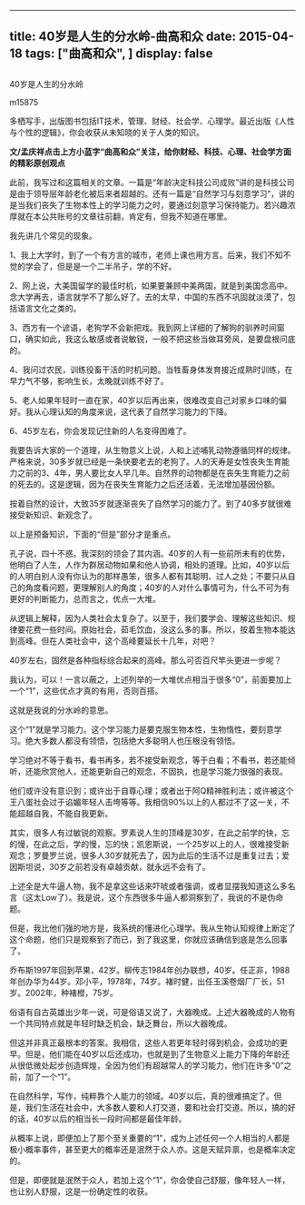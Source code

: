 
---
title:   40岁是人生的分水岭-曲高和众
date: 2015-04-18
tags: ["曲高和众", ]
display: false
---


## 



40岁是人生的分水岭




m15875




多栖写手，出版图书包括IT技术，管理、财经、社会学、心理学。最近出版《人性与个性的逻辑》，你会收获从未知晓的关于人类的知识。


**文/孟庆祥点击上方小蓝字“曲高和众”关注，给你财经、科技、心理、社会学方面的精彩原创观点**

 

此前，我写过和这篇相关的文章。一篇是“年龄决定科技公司成败”讲的是科技公司是由于领导层年龄老化被后来者超越的。还有一篇是“自然学习与刻意学习”，讲的是当我们丧失了生物本性上的学习能力之时，要通过刻意学习保持能力。若兴趣浓厚就在本公共账号的文章往前翻，肯定有，但我不知道在哪里。

 

我先讲几个常见的现象。

 

1、我上大学时，到了一个有方言的城市，老师上课也用方言。后来，我们不知不觉的学会了，但是是一个二半吊子，学的不好。



2、网上说，大美国留学的最佳时机，如果要兼顾中美两国，就是到美国念高中。念大学再去，语言就学不了那么好了。去的太早，中国的东西不巩固就淡漠了，包括语言文化之类的。



3、西方有一个谚语，老狗学不会新把戏。我到网上详细的了解狗的驯养时间窗口，确实如此，我这么敏感或者说敏锐，一般不把这些当做耳旁风，是要盘根问底的。



4、我问过农民，训练役畜干活的时机问题。当牲畜身体发育接近成熟时训练，在早力气不够，影响生长，太晚就训练不好了。



5、老人如果年轻时一直在家，40岁以后再出来，很难改变自己对家乡口味的偏好。我从心理认知的角度来说，这代表了自然学习能力的下降。



6、45岁左右，你会发现记住新的人名变得困难了。

 

我要告诉大家的一个道理，从生物意义上说，人和上述哺乳动物遵循同样的规律。严格来说，30多岁就已经是一条快要老去的老狗了。人的天寿是女性丧失生育能力之前的3、4年，男人要比女人早几年。自然界的动物都是在丧失生育能力之前的死去的。这是逻辑，因为在丧失生育能力之后还活着，无法增加基因份额。

 

按着自然的设计，大致35岁就逐渐丧失了自然学习的能力了。到了40多岁就很难接受新知识、新观念了。

 

以上是预备知识，下面的“但是”部分才是重点。

 

孔子说，四十不惑。我深刻的领会了其内涵。40岁的人有一些前所未有的优势，他明白了人生，人作为群居动物如果和他人协调，相处的道理。比如，40岁以后的人明白别人没有你认为的那样愚笨，很多人都有其聪明、过人之处；不要只从自己的角度看问题，更理解别人的角度；40岁的人对什么事情可为，什么不可为有更好的判断能力，总而言之，优点一大堆。

 

从逻辑上解释，因为人类社会太复杂了。以至于，我们要学会、理解这些知识、规律要花费一些时间。原始社会，茹毛饮血，没这么多的事。所以，按着生物本能达到高峰。但在人类社会中，这个高峰要延长十几年，对吧？

 

40岁左右，固然是各种指标综合起来的高峰。那么可否百尺竿头更进一步呢？

 

我认为，可以！一言以蔽之，上述列举的一大堆优点相当于很多“0”，前面要加上一个“1”，这些优点才真的有用，否则百搭。

 

这就是我说的分水岭的意思。

 

这个“1”就是学习能力。这个学习能力是要克服生物本性，生物惰性，要刻意学习。绝大多数人都没有领悟，包括绝大多聪明人也压根没有领悟。

 

学习绝对不等于看书，看书再多，若不接受新观念，等于白看；不看书，若还能倾听，还能欣赏他人，还能更新自己的观念，不固执，也是学习能力很强的表现。

 

他们或许没有意识到；或许出于自尊心理；或者出于阿Q精神胜利法；或许被这个王八蛋社会过于谄媚年轻人击垮等等。我相信90%以上的人都过不了这一关，不能超越自我，不能自我更新。

 

其实，很多人有过敏锐的观察。罗素说人生的顶峰是30岁，在此之前学的快，忘的慢，在此之后，学的慢，忘的快；凯恩斯说，一个25岁以上的人，很难接受新观念；罗曼罗兰说，很多人30岁就死去了，因为此后的生活不过是重复过去；爱因斯坦说，30岁之前若没有卓越贡献，就永远不会有了。

 

上述全是大牛逼人物，我不是拿这些话来吓唬或者强调，或者显摆我知道这么多名言（这太Low了）。我是说，这个东西很多牛逼人都洞察到了，我说的不是伪命题。

 

但是，我比他们强的地方是，我系统的懂进化心理学。我从生物认知规律上断定了这个命题，他们只是观察到了而已，到了我这里，你就应该确信到底是怎么回事了。

 

乔布斯1997年回到苹果，42岁。柳传志1984年创办联想，40岁。任正非，1988年创办华为44岁。邓小平，1978年，74岁。褚时健，出任玉溪卷烟厂厂长，51岁。2002年，种褚橙，75岁。

 

俗语有自古英雄出少年一说，可是俗语又说了，大器晚成。上述大器晚成的人物有一个共同特点就是年轻时缺乏机会，缺乏舞台，所以大器晚成。

 

但这并非真正最根本的答案。我相信，这些人若更年轻时得到机会，会成功的更早。但是，他们能在40岁以后还成功，也就是到了生物意义上能力下降的年龄还从很低微处起步创造辉煌，全因为他们有超越常人的学习能力，他们在许多“0”之前，加了一个“1”。

 

在自然科学，写作，纯粹靠个人能力的领域。40岁以后，真的很难搞定了。但是，我们生活在社会中，大多数人要和人打交道，要和社会打交道。所以，搞的好的话，40岁以后的相当长一段时间都是最佳年龄。

 

从概率上说，即便加上了那个至关重要的“1”，成为上述任何一个人相当的人都是极小概率事件，甚至更大的概率还是泯然于众人亦。这是天赋异禀，也是概率决定的。

 

但是，即便就是泯然于众人，若加上这个“1”，你会使自己舒服，像年轻人一样，也让别人舒服，这是一份确定性的收获。








